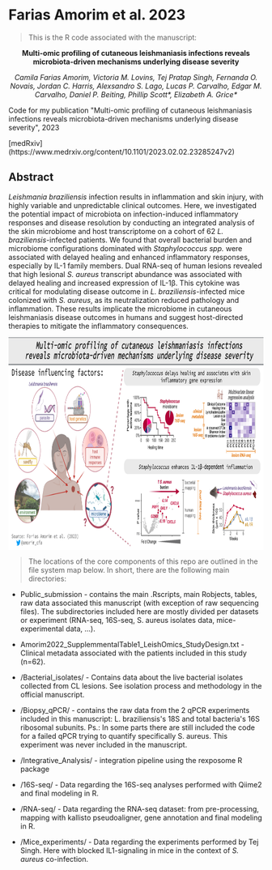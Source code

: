 # Farias Amorim et al. 2023

> This is the R code associated with the manuscript:
<p align="center"><strong>Multi-omic profiling of cutaneous leishmaniasis infections reveals microbiota-driven mechanisms underlying disease severity</strong></p>
<p align="center"><em>Camila Farias Amorim, Victoria M. Lovins, Tej Pratap Singh, Fernanda O. Novais, Jordan C. Harris, Alexsandro S. Lago, Lucas P. Carvalho, Edgar M. Carvalho, Daniel P. Beiting, Phillip Scott*, Elizabeth A. Grice*</em></p>

Code for my publication "Multi-omic profiling of cutaneous leishmaniasis infections reveals microbiota-driven mechanisms underlying disease severity", 2023

<p>[medRxiv](https://www.medrxiv.org/content/10.1101/2023.02.02.23285247v2)</p>

## Abstract
<i>Leishmania braziliensis</i> infection results in inflammation and skin injury, with highly variable and unpredictable clinical outcomes. Here, we investigated the potential impact of microbiota on infection-induced inflammatory responses and disease resolution by conducting an integrated analysis of the skin microbiome and host transcriptome on a cohort of 62 <i>L. braziliensis</i>-infected patients. We found that overall bacterial burden and microbiome configurations dominated with <i>Staphylococcus spp.</i> were associated with delayed healing and enhanced inflammatory responses, especially by IL-1 family members. Dual RNA-seq of human lesions revealed that high lesional <i>S. aureus</i> transcript abundance was associated with delayed healing and increased expression of IL-1β.  This cytokine was critical for modulating disease outcome in <i>L. braziliensis</i>-infected mice colonized with <i>S. aureus</i>, as its neutralization reduced pathology and inflammation. These results implicate the microbiome in cutaneous leishmaniasis disease outcomes in humans and suggest host-directed therapies to mitigate the inflammatory consequences. 

<img align="center" width="1000" height="420" src="/Public_submission/MultipliedFactor.png">

> The locations of the core components of this repo are outlined in the file system map below. In short, there are the following main directories:

 - Public_submission - contains the main .Rscripts, main Robjects, tables, raw data associated this manuscript (with exception of raw sequencing files). The subdirectories included here are mostly divided per datasets or experiment (RNA-seq, 16S-seq, S. aureus isolates data, mice-experimental data, ...).

 - Amorim2022_SupplemmentalTable1_LeishOmics_StudyDesign.txt - Clinical metadata associated with the patients included in this study (n=62).
 - /Bacterial_isolates/ - Contains data about the live bacterial isolates collected from CL lesions. See isolation process and methodology in the official manuscript.
 - /Biopsy_qPCR/ - contains the raw data from the 2 qPCR experiments included in this manuscript: L. braziliensis's 18S and total bacteria's 16S ribosomal subunits. Ps.: In some parts there are still included the code for a failed qPCR trying to quantify specifically S. aureus. This experiment was never included in the manuscript.
 - /Integrative_Analysis/ - integration pipeline using the rexposome R package
 - /16S-seq/ - Data regarding the 16S-seq analyses performed with Qiime2 and final modeling in R.
 - /RNA-seq/ - Data regarding the RNA-seq dataset: from pre-processing, mapping with kallisto pseudoaligner, gene annotation and final modeling in R.
 - /Mice_experiments/ - Data regarding the experiments performed by Tej Singh. Here with blocked IL1-signaling in mice in the context of <i>S. aureus</i> co-infection.



```
